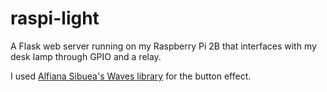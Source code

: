# raspi-light

A Flask web server running on my Raspberry Pi 2B that interfaces with my desk lamp through GPIO and a relay.

I used [Alfiana Sibuea's Waves library](https://github.com/fians/Waves) for the button effect.

